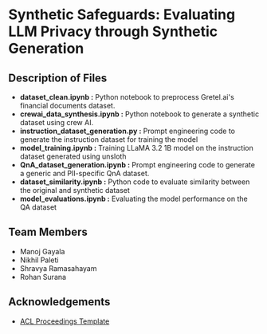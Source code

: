
# Synthetic Safeguards: Evaluating LLM Privacy through Synthetic Generation




## Description of Files

- **dataset_clean.ipynb :**  Python notebook to preprocess Gretel.ai's financial documents dataset.
- **crewai_data_synthesis.ipynb :** Python notebook to generate a synthetic dataset using crew AI.
- **instruction_dataset_generation.py :** Prompt engineering code to generate the instruction dataset for training the model
- **model_training.ipynb :** Training LLaMA 3.2 1B model on the instruction dataset generated using unsloth
- **QnA_dataset_generation.ipynb :** Prompt engineering code to generate a generic and PII-specific QnA dataset.
- **dataset_similarity.ipynb :**  Python code to evaluate similarity between the original and synthetic dataset
- **model_evaluations.ipynb :**  Evaluating the model performance on the QA dataset

## Team Members

- Manoj Gayala
- Nikhil Paleti
- Shravya Ramasahayam
- Rohan Surana



## Acknowledgements

 - [ACL Proceedings Template](https://www.overleaf.com/latex/templates/acl-2023-proceedings-template/qjdgcrdwcnwp)
